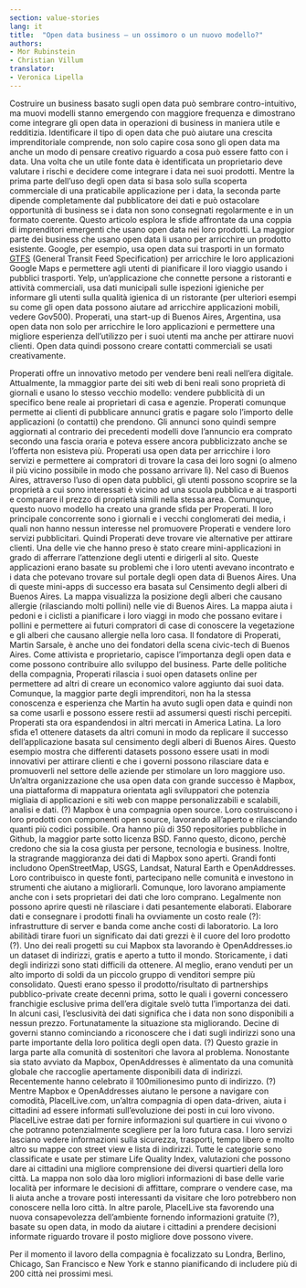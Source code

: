 ```yaml
---
section: value-stories
lang: it
title:  "Open data business – un ossimoro o un nuovo modello?"
authors:
- Mor Rubinstein
- Christian Villum
translator:
- Veronica Lipella
---
```


Costruire un business basato sugli open data può sembrare contro-intuitivo, ma muovi modelli stanno emergendo con maggiore frequenza e dimostrano come integrare gli open data in operazioni di business in maniera utile e redditizia. Identificare il tipo di open data che può aiutare una crescita imprenditoriale comprende, non solo capire cosa sono gli open data ma anche un modo di pensare creativo riguardo a cosa può essere fatto con i data. Una volta che un utile fonte data è identificata un proprietario deve valutare i rischi e decidere come integrare i data nei suoi prodotti. Mentre la prima parte dell’uso degli open data si basa solo sulla scoperta commerciale di una praticabile applicazione per i data, la seconda parte dipende completamente dal pubblicatore dei dati e può ostacolare opportunità di business se i data non sono consegnati regolarmente e in un formato coerente. Questo articolo esplora le sfide affrontate da una coppia di imprenditori emergenti che usano open data nei loro prodotti.
La maggior parte dei business che usano open data li usano per arricchire un prodotto esistente. Google, per esempio, usa open data sui trasporti in un formato [GTFS](http://en.wikipedia.org/wiki/General_Transit_Feed_Specification) (General Transit Feed Specification) per arricchire le loro applicazioni Google Maps e permettere agli utenti di pianificare il loro viaggio usando i pubblici trasporti. Yelp, un’applicazione che connette persone a ristoranti e attività commerciali, usa dati municipali sulle ispezioni igieniche per informare gli utenti sulla qualità igienica di un ristorante (per ulteriori esempi su come gli open data possono aiutare ad arricchire applicazioni mobili, vedere Gov500). Properati, una start-up di Buenos Aires, Argentina, usa open data non solo per arricchire le loro applicazioni e permettere una migliore esperienza dell’utilizzo per i suoi utenti ma anche per attirare nuovi clienti. Open data quindi possono creare contatti commerciali se usati creativamente.

Properati offre un innovativo metodo per vendere beni reali nell’era digitale. Attualmente, la mmaggior parte dei siti web di beni reali sono proprietà di giornali e usano lo stesso vecchio modello: vendere pubblicità di un specifico bene reale ai proprietari di casa e agenzie. Properati comunque permette ai clienti di pubblicare annunci gratis e pagare solo l’importo delle applicazioni (o contatti) che prendono. Gli annunci sono quindi sempre aggiornati al contrario dei precedenti modelli dove l’annuncio era comprato secondo una fascia oraria e poteva essere ancora pubblicizzato anche se l’offerta non esisteva più.
Properati usa open data per arricchire i loro servizi e permettere ai compratori di trovare la casa dei loro sogni (o almeno il più vicino possibile in modo che possano arrivare lì). Nel caso di Buenos Aires, attraverso l’uso di open data pubblici, gli utenti possono scoprire se la proprietà a cui sono interessati è vicino ad una scuola pubblica e ai trasporti e comparare il prezzo di proprietà simili nella stessa area.
Comunque, questo nuovo modello ha creato una grande sfida per Properati. Il loro principale concorrente sono i giornali e i vecchi conglomerati dei media, i quali non hanno nessun interesse nel promuovere Properati e vendere loro servizi pubblicitari. Quindi Properati deve trovare vie alternative per attirare clienti. Una delle vie che hanno preso è stato creare mini-applicazioni in grado di afferrare l’attenzione degli utenti e dirigerli al sito. Queste applicazioni erano basate su problemi che i loro utenti avevano incontrato e i data che potevano trovare sul portale degli open data di Buenos Aires.
Una di queste mini-apps di successo era basata sul Censimento degli alberi di Buenos Aires. La mappa visualizza la posizione degli alberi che causano allergie (rilasciando molti pollini) nelle vie di Buenos Aires. La mappa aiuta i pedoni e i ciclisti a pianificare i loro viaggi in modo che possano evitare i pollini e permettere ai futuri compratori di case di conoscere la vegetazione e gli alberi che causano allergie nella loro casa. 
Il fondatore di Properati, Martin Sarsale, è anche uno dei fondatori della scena civic-tech di Buenos Aires. Come attivista e proprietario, capisce l’importanza degli open data e come possono contribuire allo sviluppo del business. Parte delle politiche della compagnia, Properati rilascia i suoi open datasets online per permettere ad altri di creare un economico valore aggiunto dai suoi data. Comunque, la maggior parte degli imprenditori, non ha la stessa conoscenza e esperienza che Martin ha avuto sugli open data e quindi non sa come usarli e possono essere restii ad assumersi questi rischi percepiti.
Properati sta ora espandendosi in altri mercati in America Latina. La loro sfida e1 ottenere datasets da altri comuni in modo da replicare il successo dell’applicazione basata sul censimento degli alberi di Buenos Aires. Questo esempio mostra che differenti datasets possono essere usati in modi innovativi per attirare clienti e che i governi possono rilasciare data e promuoverli nel settore delle aziende per stimolare un loro maggiore uso.
Un’altra organizzazione che usa open data con grande successo è Mapbox, una piattaforma di mappatura orientata agli sviluppatori che potenzia migliaia di applicazioni e siti web con mappe personalizzabili e scalabili, analisi e dati. (?) Mapbox è una compagnia open source. Loro costruiscono i loro prodotti con componenti open source, lavorando all’aperto e rilasciando quanti più codici possibile. Ora hanno più di 350 repositories pubbliche in Github, la maggior parte sotto licenza BSD. Fanno questo, dicono, perchè credono che sia la cosa giusta per persone, tecnologia e business.
Inoltre, la stragrande maggioranza dei dati di Mapbox sono aperti. Grandi fonti includono OpenStreetMap, USGS, Landsat, Natural Earth e OpenAddresses. Loro contribuisco in queste fonti, partecipano nelle comunità e investono in strumenti che aiutano a migliorarli. Comunque, loro lavorano ampiamente anche con i sets proprietari dei dati che loro comprano. Legalmente non possono aprire questi nè rilasciare i dati pesantemente elaborati. Elaborare dati e consegnare i prodotti finali ha ovviamente un costo reale (?): infrastrutture di server e banda come anche costi di laboratorio. La loro abilitàdi tirare fuori un significato dai dati grezzi è il cuore del loro prodotto (?).
Uno dei reali progetti su cui Mapbox sta lavorando è OpenAddresses.io un dataset di indirizzi, gratis e aperto a tutto il mondo. Storicamente, i dati degli indirizzi sono stati difficili da ottenere. Al meglio, erano venduti per un alto importo di soldi da un piccolo gruppo di venditori sempre più consolidato. Questi erano spesso il prodotto/risultato di partnerships pubblico-private create decenni prima, sotto le quali i governi concessero franchigie esclusive prima dell’era digitale svelò tutta l’importanza dei dati. In alcuni casi, l’esclusività dei dati significa che i data non sono disponibili a nessun prezzo. Fortunatamente la situazione sta migliorando. Decine di governi stanno cominciando a riconoscere che i dati sugli indirizzi sono una parte importante della loro politica degli open data. (?) Questo grazie in larga parte alla comunità di sostenitori che lavora al problema. Nonostante sia stato avviato da Mapbox, OpenAddresses è alimentato da una comunità globale che raccoglie apertamente disponibili data di indirizzi. Recentemente hanno celebrato il 100milionesimo punto di indirizzo. (?)
Mentre Mapbox e OpenAddresses aiutano le persone a navigare con comodità, PlaceILive.com, un’altra compagnia di open data-driven, aiuta i cittadini ad essere informati sull’evoluzione dei posti in cui loro vivono. PlaceILive estrae dati per fornire informazioni sul quartiere in cui vivono o che potranno potenzialmente scegliere per la loro futura casa. I loro servizi lasciano vedere informazioni sulla sicurezza, trasporti, tempo libero e molto altro su mappe con street view e lista di indirizzi. Tutte le categorie sono classificate e usate per stimare Life Quality Index, valutazioni che possono dare ai cittadini una migliore comprensione dei diversi quartieri della loro città. La mappa non solo dàa loro migliori informazioni di base delle varie località per informare le decisioni di affittare, comprare o vendere case, ma li aiuta anche a trovare posti interessanti da visitare che loro potrebbero non conoscere nella loro città. In altre parole, PlaceILive sta favorendo una nuova consapevolezza dell’ambiente fornendo informazioni gratuite (?), basate su open data, in modo da aiutare i cittadini a prendere decisioni informate riguardo trovare il posto migliore dove possono vivere.

Per il momento il lavoro della compagnia è focalizzato su Londra, Berlino, Chicago, San Francisco e New York e stanno pianificando di includere più di 200 città nei prossimi mesi.
